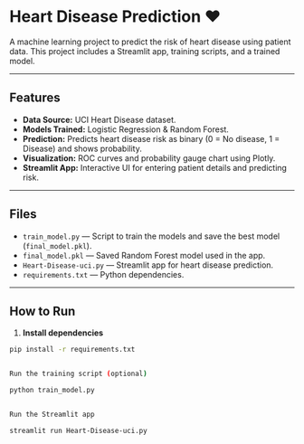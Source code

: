 # Heart Disease Prediction ❤️

A machine learning project to predict the risk of heart disease using patient data. This project includes a Streamlit app, training scripts, and a trained model.

---

## Features

- **Data Source:** UCI Heart Disease dataset.
- **Models Trained:** Logistic Regression & Random Forest.
- **Prediction:** Predicts heart disease risk as binary (0 = No disease, 1 = Disease) and shows probability.
- **Visualization:** ROC curves and probability gauge chart using Plotly.
- **Streamlit App:** Interactive UI for entering patient details and predicting risk.

---

## Files

- `train_model.py` — Script to train the models and save the best model (`final_model.pkl`).
- `final_model.pkl` — Saved Random Forest model used in the app.
- `Heart-Disease-uci.py` — Streamlit app for heart disease prediction.
- `requirements.txt` — Python dependencies.

---

## How to Run

1. **Install dependencies**
```bash
pip install -r requirements.txt


Run the training script (optional)

python train_model.py


Run the Streamlit app

streamlit run Heart-Disease-uci.py
